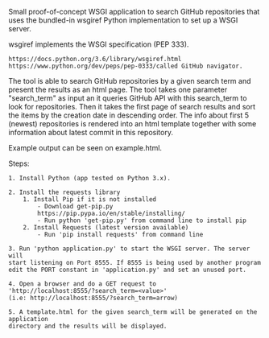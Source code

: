 Small proof-of-concept WSGI application to search GitHub repositories that uses 
the bundled-in wsgiref Python implementation to set up a WSGI server. 

wsgiref implements the WSGI specification (PEP 333). 

	https://docs.python.org/3.6/library/wsgiref.html
	https://www.python.org/dev/peps/pep-0333/called GitHub navigator. 

The tool is able to search GitHub repositories by a given search term and present 
the results as an html page. The tool takes one parameter "search_term" as input an 
it queries GitHub API with this search_term to look for repositories. Then it takes 
the first page of search results and sort the items by the creation date in 
descending order. The info about first 5 (newest) repositories is rendered into 
an html template together with some information about latest commit in this 
repository.

Example output can be seen on example.html.

Steps:

    1. Install Python (app tested on Python 3.x).

    2. Install the requests library
        1. Install Pip if it is not installed
            - Download get-pip.py
            https://pip.pypa.io/en/stable/installing/
            - Run python 'get-pip.py' from command line to install pip
        2. Install Requests (latest version available)
            - Run 'pip install requests' from command line
            
    3. Run 'python application.py' to start the WSGI server. The server will
    start listening on Port 8555. If 8555 is being used by another program
    edit the PORT constant in 'application.py' and set an unused port.
	
    4. Open a browser and do a GET request to
    'http://localhost:8555/?search_term=<value>'
    (i.e: http://localhost:8555/?search_term=arrow)
	
    5. A template.html for the given search_term will be generated on the application
    directory and the results will be displayed.



		
		
		
		